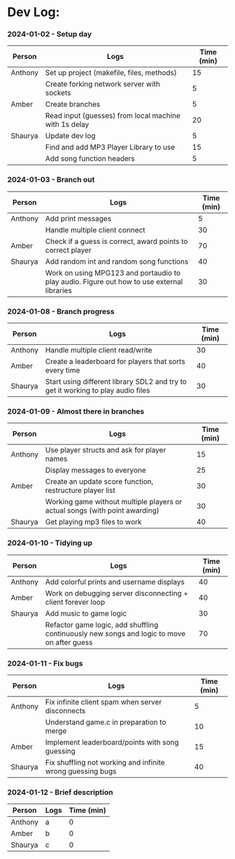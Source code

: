 # Dev Log:

### 2024-01-02 - Setup day

| Person  | Logs                                                  | Time (min) |
| ------- | ----------------------------------------------------- | ---------- |
| Anthony | Set up project (makefile, files, methods)             | 15         |
|         | Create forking network server with sockets            | 5          |
| Amber   | Create branches                                       | 5          |
|         | Read input (guesses) from local machine with 1s delay | 20         |
| Shaurya | Update dev log                                        | 5          |
|         | Find and add MP3 Player Library to use                | 15         |
|         | Add song function headers                             | 5          |

### 2024-01-03 - Branch out

| Person  | Logs                                                                                       | Time (min) |
| ------- | ------------------------------------------------------------------------------------------ | ---------- |
| Anthony | Add print messages                                                                         | 5          |
|         | Handle multiple client connect                                                             | 30         |
| Amber   | Check if a guess is correct, award points to correct player                                | 70         |
| Shaurya | Add random int and random song functions                                                   | 40         |
|         | Work on using MPG123 and portaudio to play audio. Figure out how to use external libraries | 30         |

### 2024-01-08 - Branch progress

| Person  | Logs                                                                             | Time (min) |
| ------- | -------------------------------------------------------------------------------- | ---------- |
| Anthony | Handle multiple client read/write                                                | 30         |
| Amber   | Create a leaderboard for players that sorts every time                           | 40         |
| Shaurya | Start using different library SDL2 and try to get it working to play audio files | 30         |

### 2024-01-09 - Almost there in branches

| Person  | Logs                                                                        | Time (min) |
| ------- | --------------------------------------------------------------------------- | ---------- |
| Anthony | Use player structs and ask for player names                                 | 15         |
|         | Display messages to everyone                                                | 25         |
| Amber   | Create an update score function, restructure player list                    | 30         |
|         | Working game without multiple players or actual songs (with point awarding) | 30         |
| Shaurya | Get playing mp3 files to work                                               | 40         |

### 2024-01-10 - Tidying up

| Person  | Logs                                                                                       | Time (min) |
| ------- | ------------------------------------------------------------------------------------------ | ---------- |
| Anthony | Add colorful prints and username displays                                                  | 40         |
| Amber   | Work on debugging server disconnecting + client forever loop                               | 40         |
| Shaurya | Add music to game logic                                                                    | 30         |
|         | Refactor game logic, add shuffling continuously new songs and logic to move on after guess | 70         |

### 2024-01-11 - Fix bugs

| Person  | Logs                                                       | Time (min) |
| ------- | ---------------------------------------------------------- | ---------- |
| Anthony | Fix infinite client spam when server disconnects           | 5          |
|         | Understand game.c in preparation to merge                  | 10         |
| Amber   | Implement leaderboard/points with song guessing            | 15         |
| Shaurya | Fix shuffling not working and infinite wrong guessing bugs | 40         |

### 2024-01-12 - Brief description

| Person  | Logs | Time (min) |
| ------- | ---- | ---------- |
| Anthony | a    | 0          |
| Amber   | b    | 0          |
| Shaurya | c    | 0          |
